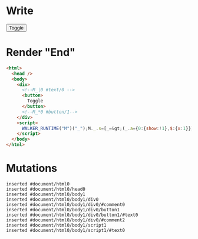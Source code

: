 # Write
  <div><!--M_|0 #text/0 --><button>Toggle</button><!--M_*0 #button/1--></div><script>WALKER_RUNTIME("M")("_");M._.s=[_=>(_.a={0:{show:!1},$:{x:1}})];M._.e=[0,"packages/translator-tags/src/__tests__/fixtures/dollar-global-client/template.marko_0_show"];M._.d=1;M._.w()</script>


# Render "End"
```html
<html>
  <head />
  <body>
    <div>
      <!--M_|0 #text/0 -->
      <button>
        Toggle
      </button>
      <!--M_*0 #button/1-->
    </div>
    <script>
      WALKER_RUNTIME("M")("_");M._.s=[_=&gt;(_.a={0:{show:!1},$:{x:1}})];M._.e=[0,"packages/translator-tags/src/__tests__/fixtures/dollar-global-client/template.marko_0_show"];M._.d=1;M._.w()
    </script>
  </body>
</html>
```

# Mutations
```
inserted #document/html0
inserted #document/html0/head0
inserted #document/html0/body1
inserted #document/html0/body1/div0
inserted #document/html0/body1/div0/#comment0
inserted #document/html0/body1/div0/button1
inserted #document/html0/body1/div0/button1/#text0
inserted #document/html0/body1/div0/#comment2
inserted #document/html0/body1/script1
inserted #document/html0/body1/script1/#text0
```